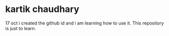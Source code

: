 # kartik chaudhary
17 oct i created the github id and i am learning how to use it. 
This repository is just to learn.
